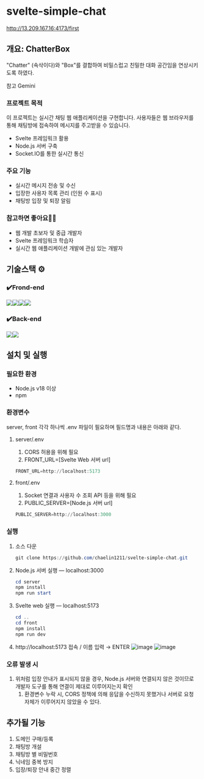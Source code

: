 # svelte-simple-chat
http://13.209.167.16:4173/first

## 개요: ChatterBox

"Chatter" (속삭이다)와 "Box"를 결합하여 비밀스럽고 친밀한 대화 공간임을 연상시키도록 하였다.

참고 Gemini

### **프로젝트 목적**

이 프로젝트는 실시간 채팅 웹 애플리케이션을 구현합니다. 사용자들은 웹 브라우저를 통해 채팅방에 접속하여 메시지를 주고받을 수 있습니다.

- Svelte 프레임워크 활용
- Node.js 서버 구축
- Socket.IO를 통한 실시간 통신

### **주요 기능**

- 실시간 메시지 전송 및 수신
- 입장한 사용자 목록 관리 (인원 수 표시)
- 채팅방 입장 및 퇴장 알림

### 참고하면 좋아요🙋‍♀️
 
- 웹 개발 초보자 및 중급 개발자
- Svelte 프레임워크 학습자
- 실시간 웹 애플리케이션 개발에 관심 있는 개발자

## 기술스택 ⚙
### ✔️Frond-end
<img src="https://img.shields.io/badge/Svelte-FF3E00?style=for-the-badge&logo=Svelte&logoColor=white"><img src="https://img.shields.io/badge/Javascript-F7DF1E?style=for-the-badge&logo=Javascript&logoColor=white"><img src="https://img.shields.io/badge/TailwindCSS-06B6D4?style=for-the-badge&logo=tailwindcss&logoColor=white"><img src="https://img.shields.io/badge/SocketIO-010101?style=for-the-badge&logo=socketdotio&logoColor=white">
### ✔️Back-end
<img src="https://img.shields.io/badge/Node.js-339933?style=for-the-badge&logo=nodedotjs&logoColor=white"><img src="https://img.shields.io/badge/SocketIO-010101?style=for-the-badge&logo=socketdotio&logoColor=white">

## **설치 및 실행**

### 필요한 환경

- Node.js v18 이상
- npm

### 환경변수

server, front 각각 하나씩 .env 파일이 필요하며 필드명과 내용은 아래와 같다.

1. server/.env
    1. CORS 허용을 위해 필요
    2. FRONT_URL=[Svelte Web 서버 url]
    
    ```powershell
    FRONT_URL=http://localhost:5173
    ```
    
2. front/.env
    1. Socket 연결과 사용자 수 조회 API 등을 위해 필요
    2. PUBLIC_SERVER=[Node.js 서버 url]
    
    ```powershell
    PUBLIC_SERVER=http://localhost:3000
    ```
    

### 실행

1. 소스 다운
    
    ```powershell
    git clone https://github.com/chaelin1211/svelte-simple-chat.git
    ```
    
2. Node.js 서버 실행 — localhost:3000
    
    ```powershell
    cd server
    npm install
    npm run start
    ```
    
3. Svelte web 실행 — localhost:5173
    
    ```powershell
    cd ..
    cd front
    npm install
    npm run dev
    ```
    
4. http://localhost:5173 접속 / 이름 입력 → ENTER
        ![image](https://github.com/chaelin1211/svelte-simple-chat/assets/48509225/6be7779e-5873-441e-a831-86b0a092ed92)
        ![image](https://github.com/chaelin1211/svelte-simple-chat/assets/48509225/399f339a-5d70-4bde-a222-f086a06fb445)

        

### 오류 발생 시

1. 위처럼 입장 안내가 표시되지 않을 경우, Node.js 서버와 연결되지 않은 것이므로 개발자 도구를 통해 연결이 제대로 이루어지는지 확인
    1. 환경변수 누락 시, CORS 정책에 의해 응답을 수신하지 못했거나 서버로 요청 자체가 이루어지지 않았을 수 있다.

## 추가될 기능 

1. 도메인 구매/등록
2. 채팅방 개설
3. 채팅방 별 비밀번호
4. 닉네임 중복 방지
5. 입장/퇴장 안내 중간 정렬
